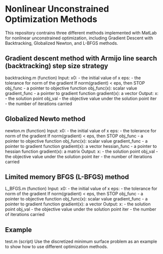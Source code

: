 # Nonlinear Unconstrained Optimization Methods
This repository contrains three different methods implemented with MatLab for nonlinear unconstrained optimization, including Gradient Descent with Backtracking, Globalized Newton, and L-BFGS methods.


## Gradient descent method with Armijo line search (backtracking) step size strategy
backtracking.m (function)
Input:
  x0:             - the initial value of x
  eps:            - the tolerance for norm of the gradient
                      If norm(gradient) < eps, then STOP
  obj_func        - a pointer to objective function
                      obj_func(x): scalar value
  gradient_func   - a pointer to gradient function
                      gradient(x): a vector
Output:
  x:              - the solution point
  obj_val         - the objective value under the solution point
  iter            - the number of iterations carried
  
## Globalized Newto method
newton.m (function)
Input:
  x0:             - the initial value of x
  eps:            - the tolerance for norm of the gradient
                      If norm(gradient) < eps, then STOP
  obj_func        - a pointer to objective function
                      obj_func(x): scalar value
  gradient_func   - a pointer to gradient function
                      gradient(x): a vector
  hessian_func    - a pointer to hessian function
                      gradient(x): a matrix
Output:
  x:              - the solution point
  obj_val         - the objective value under the solution point
  iter            - the number of iterations carried
  
## Limited memory BFGS (L-BFGS) method
L_BFGS.m (function)
Input:
  x0:             - the initial value of x
  eps:            - the tolerance for norm of the gradient
                      If norm(gradient) < eps, then STOP
  obj_func        - a pointer to objective function
                      obj_func(x): scalar value
  gradient_func   - a pointer to gradient function
                      gradient(x): a vector
Output:
  x:              - the solution point
  obj_val         - the objective value under the solution point
  iter            - the number of iterations carried

## Example
test.m (script)
Use the discretized minimum surface problem as an example to show how to use different optimization methods.
